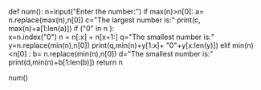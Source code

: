 def num():
    n=input("Enter the number:")
    if max(n)>n[0]:
       a= n.replace(max(n),n[0])
       c="The largest number is:"
       print(c, max(n)+a[1:len(a)])
    if  ("0" in n ):           
       x=n.index("0")
       n = n[:x] + n[x+1:]
       q="The smallest number is:"
       y=n.replace(min(n),n[0])
       print(q,min(n)+y[1:x]+ "0"+y[x:len(y)])
    elif min(n)<n[0] : 
       b= n.replace(min(n),n[0])
       d="The smallest number is:"
       print(d,min(n)+b[1:len(b)])
       return n
                
num()
